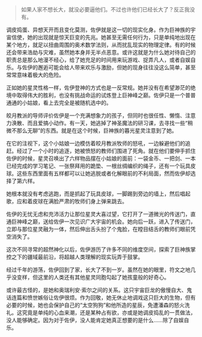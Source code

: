 > 如果人家不想长大，就没必要逼他们。不过也许他们已经长大了？反正我没有。



调皮捣蛋、异想天开而且变化莫测，佐伊就是这一切的现实化身。作为巨神族的宇宙信使，她的出现就是惊天巨变的先兆。她甚至无需任何行为，只是单纯地出现在某个地方，就足以扭曲周围的奥术数学法则，从而扰乱现实的物理定律。有的时候还会带来浩劫与灾难，虽然她本身并无半点恶意。或许这就是为什么她对待自己的职责总是那么地漫不经心，给了她充足的时间用来玩游戏、捉弄凡人，或者自娱自乐。与佐伊的邂逅可能会给人带来欢乐与激励，但她的现身往往没这么简单，甚至常常意味着极大的危险。

正如她的星灵性格一样，佐伊登神的方式也是一反常规。她并没有在希望渺茫的绝境中取得伟大的胜利，也没有挑战命运的试炼登上巨神峰之巅。佐伊只是一个普普通通的小姑娘，看上去完全是被随机选中的。

皎月教派的导师评价佐伊是一个充满想象力的孩子，但同时也很任性、懒惰、注意力涣散、而且爱搞小动作。有一天，她逃掉了神圣魔法的研习课，去寻找一些“稍微不那么无聊”的东西。就是在这个时候，巨神族的暮光星灵注意到了她。

在它的注视下，这个小姑娘一边模仿着皎月教派牧师的怒吼，一边躲避他们的追赶。经过了一个小时的追逐，她被愤怒的教师们围进了死角。就在他们要伸手抓住佐伊的时候，星灵召唤出了六样物品摆在小姑娘的面前：一袋金币、一把剑、一本已经完成的学习笔记、一张祭拜用的跪垫、一根丝绸编织的绳子，还有一个玩具皮球。这些东西里面有五样都可以让她逃脱或者化解眼前的不利局面，然而佐伊却选择了第六样。

她根本就没有考虑逃跑，而是抓起了玩具皮球，一脚踢到旁边的墙上，然后唱起歌，应和着皮球在满脸严肃的牧师们身上弹来跳去。

佐伊的无忧无虑和充沛活力让那位星灵大喜过望，它打开了一道微光的传送门，直通巨神峰之巅，送给佐伊一次见识广大宇宙的机会。她向后一跃，进入了传送门，立即与那位星灵融为一体，然后伸出舌头扮了个鬼脸，在瞠目结舌的教师们眼前凭空消失了。

这次不同寻常的超然神化以后，佐伊游历了许多不同的维度空间，探索了巨神族掌控之下的疆域最前沿，将超越人类理解的现实玩弄于鼓掌。

经过千年的游荡，佐伊回到了家，长大了不到一岁。虽然在她的眼里，符文之地几乎没变样，但这里的人类还有其他星灵同胞勾起了她孩童般的好奇心。

或许最古怪的，是她和奥瑞利安·索尔之间的关系。这只宇宙巨龙的傲慢自大、鬼话连篇和愤世嫉俗让佐伊很烦。作为回敬，她无休止地调戏这只巨大的生物，但有必要的时候，她也会保护自己的“太空狗狗”和他所造的星辰，免遭潘森的怒火洗礼。这究竟是单纯的心血来潮，还是某种占有欲，亦或是她调皮捣乱的一贯做法，没人能够确定。因为对于佐伊，没人能肯定她真正想要的是什么……除了自娱自乐。

